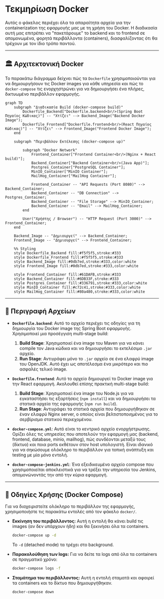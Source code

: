 # Τεκμηρίωση Docker

Αυτός ο φάκελος περιέχει όλα τα απαραίτητα αρχεία για την containerization της εφαρμογής μας με τη χρήση του Docker. Η διαδικασία αυτή μας επιτρέπει να "πακετάρουμε" το backend και το frontend σε απομονωμένα, φορητά περιβάλλοντα (containers), διασφαλίζοντας ότι θα τρέχουν με τον ίδιο τρόπο παντού.

---

## 🏛️ Αρχιτεκτονική Docker

Το παρακάτω διάγραμμα δείχνει πώς τα `Dockerfile` χρησιμοποιούνται για να δημιουργήσουν τις Docker images για κάθε υπηρεσία και πώς το `docker-compose` τις ενορχηστρώνει για να δημιουργήσει ένα πλήρες, δικτυωμένο περιβάλλον εφαρμογής.

```mermaid
graph TD
    subgraph "Διαδικασία Build (docker-compose build)"
        Dockerfile_Backend["Dockerfile.backend<br/>(Spring Boot Πηγαίος Κώδικας)"] -- "Χτίζει" --> Backend_Image("Backend Docker Image");
        Dockerfile_Frontend["Dockerfile.frontend<br/>(React Πηγαίος Κώδικας)"] -- "Χτίζει" --> Frontend_Image("Frontend Docker Image");
    end

    subgraph "Περιβάλλον Εκτέλεσης (docker-compose up)"
        
        subgraph "Docker Network"
            Frontend_Container["Frontend Container<br/>(Nginx + React build)"];
            Backend_Container["Backend Container<br/>(Java App)"];
            Postgres_Container["PostgreSQL Container"];
            MinIO_Container["MinIO Container"];
            MailHog_Container["MailHog Container"];

            Frontend_Container -- "API Requests (Port 8080)" --> Backend_Container;
            Backend_Container -- "DB Connection" --> Postgres_Container;
            Backend_Container -- "File Storage" --> MinIO_Container;
            Backend_Container -- "Email" --> MailHog_Container;
        end

        User("Χρήστης / Browser") -- "HTTP Request (Port 3000)" --> Frontend_Container;
    end
    
    Backend_Image -- "Δημιουργεί" --> Backend_Container;
    Frontend_Image -- "Δημιουργεί" --> Frontend_Container;

    %% Styling
    style Dockerfile_Backend fill:#f5f5f5,stroke:#333
    style Dockerfile_Frontend fill:#f5f5f5,stroke:#333
    style Backend_Image fill:#0db7ed,stroke:#333,color:white
    style Frontend_Image fill:#0db7ed,stroke:#333,color:white

    style Frontend_Container fill:#61DAFB,stroke:#333
    style Backend_Container fill:#6DB33F,stroke:#333
    style Postgres_Container fill:#336791,stroke:#333,color:white
    style MinIO_Container fill:#c72c41,stroke:#333,color:white
    style MailHog_Container fill:#80a480,stroke:#333,color:white
```

---

## 📜 Περιγραφή Αρχείων

*   **`Dockerfile.backend`**:
    Αυτό το αρχείο περιέχει τις οδηγίες για τη δημιουργία του Docker image της Spring Boot εφαρμογής. Χρησιμοποιεί μια προσέγγιση multi-stage build:
    1.  **Build Stage**: Χρησιμοποιεί ένα image του Maven για να κάνει compile τον Java κώδικα και να δημιουργήσει το εκτελέσιμο `.jar` αρχείο.
    2.  **Run Stage**: Αντιγράφει μόνο το `.jar` αρχείο σε ένα ελαφρύ image του OpenJDK. Αυτό έχει ως αποτέλεσμα ένα μικρότερο και πιο ασφαλές τελικό image.

*   **`Dockerfile.frontend`**:
    Αυτό το αρχείο δημιουργεί το Docker image για την React εφαρμογή. Ακολουθεί επίσης πρακτική multi-stage build:
    1.  **Build Stage**: Χρησιμοποιεί ένα image του Node.js για να εγκαταστήσει τις εξαρτήσεις (`npm install`) και να δημιουργήσει τα στατικά αρχεία της εφαρμογής (`npm run build`).
    2.  **Run Stage**: Αντιγράφει τα στατικά αρχεία που δημιουργήθηκαν σε έναν ελαφρύ Nginx server, ο οποίος είναι βελτιστοποιημένος για το σερβίρισμα στατικού περιεχομένου.

*   **`docker-compose.yml`**:
    Αυτό είναι το κεντρικό αρχείο ενορχήστρωσης. Ορίζει όλες τις υπηρεσίες που αποτελούν την εφαρμογή μας (backend, frontend, database, minio, mailhog), πώς συνδέονται μεταξύ τους (δίκτυο) και ποια ports εκθέτουν στον host υπολογιστή. Είναι ιδανικό για να σηκώσουμε ολόκληρο το περιβάλλον για τοπική ανάπτυξη και testing με μία μόνο εντολή.

*   **`docker-compose-jenkins.yml`**:
    Ένα εξειδικευμένο αρχείο compose που χρησιμοποιείται αποκλειστικά για να τρέξει την υπηρεσία του Jenkins, απομονώνοντάς την από την κύρια εφαρμογή.

---

## 🚀 Οδηγίες Χρήσης (Docker Compose)

Για να διαχειριστείτε ολόκληρο το περιβάλλον της εφαρμογής, χρησιμοποιήστε τις παρακάτω εντολές από τον φάκελο `docker/`.

*   **Εκκίνηση του περιβάλλοντος:**
    Αυτή η εντολή θα κάνει build τις images (αν δεν υπάρχουν ήδη) και θα ξεκινήσει όλα τα containers.
    ```bash
    docker-compose up -d
    ```
    Το `-d` (detached mode) τα τρέχει στο background.

*   **Παρακολούθηση των logs:**
    Για να δείτε τα logs από όλα τα containers σε πραγματικό χρόνο:
    ```bash
    docker-compose logs -f
    ```

*   **Σταμάτημα του περιβάλλοντος:**
    Αυτή η εντολή σταματά και αφαιρεί τα containers και το δίκτυο που δημιουργήθηκαν.
    ```bash
    docker-compose down
    ``` 